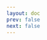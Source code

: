 ```yaml
---
layout: doc
prev: false
next: false
---
```


<CustomItemBox :item="{
  name: '深绿色染发剂',
  icon: '/wiki/item/dye_green_dark.png',
  type: '染色剂',
  description: '',
  params: {
    stack: 1,
    durability: -1 
  },
  obtain: {
    found: [],
    npc: [],
    shop: [],
    gardening: []
  }
}" />
